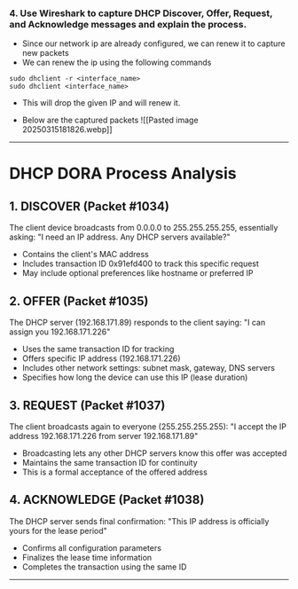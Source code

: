 
### 4.  Use Wireshark to capture DHCP Discover, Offer, Request, and Acknowledge messages and explain the process.


- Since our network ip are already configured, we can renew it to capture new packets
- We can renew the ip using the following commands
```
sudo dhclient -r <interface_name>
sudo dhclient <interface_name>
```
- This will drop the given IP and will renew it.

- Below are the captured packets
![[Pasted image 20250315181826.webp]]


---

# DHCP DORA Process Analysis

## 1. DISCOVER (Packet #1034)

The client device broadcasts from 0.0.0.0 to 255.255.255.255, essentially asking: "I need an IP address. Any DHCP servers available?"

- Contains the client's MAC address
- Includes transaction ID 0x91efd400 to track this specific request
- May include optional preferences like hostname or preferred IP

## 2. OFFER (Packet #1035)

The DHCP server (192.168.171.89) responds to the client saying: "I can assign you 192.168.171.226"

- Uses the same transaction ID for tracking
- Offers specific IP address (192.168.171.226)
- Includes other network settings: subnet mask, gateway, DNS servers
- Specifies how long the device can use this IP (lease duration)

## 3. REQUEST (Packet #1037)

The client broadcasts again to everyone (255.255.255.255): "I accept the IP address 192.168.171.226 from server 192.168.171.89"

- Broadcasting lets any other DHCP servers know this offer was accepted
- Maintains the same transaction ID for continuity
- This is a formal acceptance of the offered address

## 4. ACKNOWLEDGE (Packet #1038)

The DHCP server sends final confirmation: "This IP address is officially yours for the lease period"

- Confirms all configuration parameters
- Finalizes the lease time information
- Completes the transaction using the same ID


---



